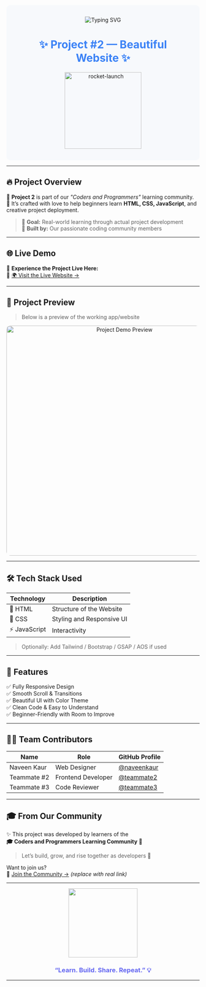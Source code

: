 <!-- Header Section -->
<div align="center" style="background-color:#f7f9fc; padding: 30px; border-radius: 10px;">

<img src="https://readme-typing-svg.demolab.com?font=Fira+Code&weight=600&size=24&pause=1000&color=3B82F6&center=true&width=435&lines=🚀+Coders+and+Programmers+Presents;💡+Project+%232+is+Live+Now!;Let's+Build+and+Learn+Together" alt="Typing SVG" />

<h1 style="color: #3b82f6;">✨ Project #2 — Beautiful Website ✨</h1>

<img src="https://media.giphy.com/media/juua9i2c2fA0AIp2iq/giphy.gif" width="200" alt="rocket-launch" />

</div>

---

## 🔥 Project Overview

🎯 **Project 2** is part of our _"Coders and Programmers"_ learning community.  
📘 It’s crafted with love to help beginners learn **HTML, CSS, JavaScript**, and creative project deployment.

> 🧩 **Goal:** Real-world learning through actual project development  
> 🤝 **Built by:** Our passionate coding community members

---

## 🌐 Live Demo

🎉 **Experience the Project Live Here:**  
🔗 [🌍 Visit the Live Website →](https://your-project-link.com)

---

## 📸 Project Preview

> Below is a preview of the working app/website

<p align="center">
  <img src="https://your-gif-preview-link.com/preview.gif" width="600" alt="Project Demo Preview" style="border-radius: 10px;" />
</p>

---

## 🛠️ Tech Stack Used

| Technology | Description                |
|------------|----------------------------|
| 🧱 HTML     | Structure of the Website   |
| 🎨 CSS      | Styling and Responsive UI |
| ⚡ JavaScript | Interactivity             |

> Optionally: Add Tailwind / Bootstrap / GSAP / AOS if used

---

## 📁 Features

✅ Fully Responsive Design  
✅ Smooth Scroll & Transitions  
✅ Beautiful UI with Color Theme  
✅ Clean Code & Easy to Understand  
✅ Beginner-Friendly with Room to Improve

---

## 👩‍💻 Team Contributors

| Name            | Role                 | GitHub Profile                      |
|-----------------|----------------------|-------------------------------------|
| Naveen Kaur     | Web Designer         | [@naveenkaur](https://github.com/yourprofile) |
| Teammate #2     | Frontend Developer   | [@teammate2](https://github.com/teammate2) |
| Teammate #3     | Code Reviewer        | [@teammate3](https://github.com/teammate3) |

---

## 🎓 From Our Community

✨ This project was developed by learners of the  
**🎓 Coders and Programmers Learning Community** 🚀

> Let’s build, grow, and rise together as developers 💪

Want to join us?  
🔗 [Join the Community →](https://discord.gg/your-invite) *(replace with real link)*

---

<p align="center">
  <img src="https://media.giphy.com/media/v1.Y2lkPTc5MGI3NjExa2syZmx2Yjd1ZGpydGpydmF4eW9nbmY4ZmE3bnM1ejBtZTV5em5oeSZlcD12MV9naWZzX3NlYXJjaCZjdD1n/Ll22OhMLAlVDb8UQWe/giphy.gif" width="180" />
</p>

<h3 align="center" style="color: #6366f1;">“Learn. Build. Share. Repeat.” 💡</h3>

---

